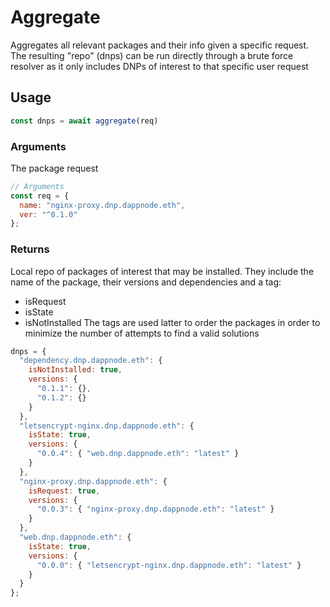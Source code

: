# Aggregate

Aggregates all relevant packages and their info given a specific request. The resulting "repo" (dnps) can be run directly through a brute force resolver as it only includes DNPs of interest to that specific user request

## Usage

```javascript
const dnps = await aggregate(req)
```

### Arguments

The package request

```javascript
// Arguments
const req = {
  name: "nginx-proxy.dnp.dappnode.eth",
  ver: "^0.1.0"
};
```

### Returns

Local repo of packages of interest that may be installed. They include the name of the package, their versions and dependencies and a tag:

- isRequest
- isState
- isNotInstalled
  The tags are used latter to order the packages in order to minimize the number of attempts to find a valid solutions

```javascript
dnps = {
  "dependency.dnp.dappnode.eth": {
    isNotInstalled: true,
    versions: {
      "0.1.1": {},
      "0.1.2": {}
    }
  },
  "letsencrypt-nginx.dnp.dappnode.eth": {
    isState: true,
    versions: {
      "0.0.4": { "web.dnp.dappnode.eth": "latest" }
    }
  },
  "nginx-proxy.dnp.dappnode.eth": {
    isRequest: true,
    versions: {
      "0.0.3": { "nginx-proxy.dnp.dappnode.eth": "latest" }
    }
  },
  "web.dnp.dappnode.eth": {
    isState: true,
    versions: {
      "0.0.0": { "letsencrypt-nginx.dnp.dappnode.eth": "latest" }
    }
  }
};
```
